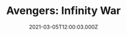 ---
title: "Avengers: Infinity War"
year: 2018
date: 2021-03-05T12:00:03.000Z
permalink: /almanac/movies/2021-03-05-avengers-infinity-war/index.html
link: https://letterboxd.com/rknightuk/film/avengers-infinity-war/5/
rating: 3
tmdbid: 299536
---